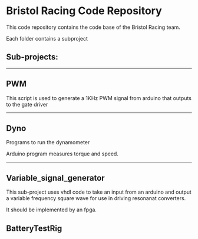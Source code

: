 # Bristol Racing Code Repository

This code repository contains the code base of the Bristol Racing team.

Each folder contains a subproject

## Sub-projects:
***
## PWM
This script is used to generate a 1KHz PWM signal from arduino that outputs to the gate driver
***
## Dyno
Programs to run the dynamometer

Arduino program measures torque and speed.
***
## Variable_signal_generator

This sub-project uses vhdl code to take an input from an arduino and output a variable frequency square wave for use in driving resonanat converters.

It should be implemented by an fpga.

## BatteryTestRig